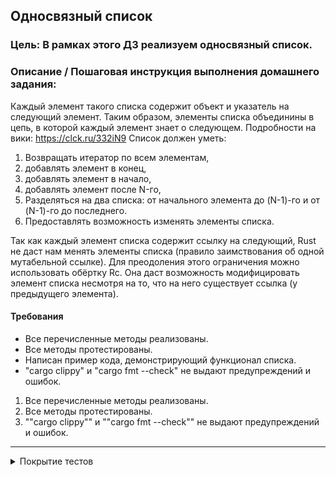 ## Односвязный список

### Цель: В рамках этого ДЗ реализуем односвязный список.

### Описание / Пошаговая инструкция выполнения домашнего задания:

Каждый элемент такого списка содержит объект и указатель на следующий элемент. Таким образом, элементы списка объединины
в цепь, в которой каждый элемент знает о следующем.
Подробности на вики: https://clck.ru/332iN9
Список должен уметь:

1. Возвращать итератор по всем элементам,
2. добавлять элемент в конец,
3. добавлять элемент в начало,
4. добавлять элемент после N-го,
5. Разделяться на два списка: от начального элемента до (N-1)-го и от (N-1)-го до последнего.
6. Предоставлять возможность изменять элементы списка.

Так как каждый элемент списка содержит ссылку на следующий, Rust не даст нам менять элементы списка (правило
заимствования об одной мутабельной ссылке). Для преодоления этого ограничения можно использовать обёртку Rc<RefCell>. Она
даст возможность модифицировать элемент списка несмотря на то, что на него существует ссылка (у предыдущего элемента).

#### Требования

* Все перечисленные методы реализованы.
* Все методы протестированы.
* Написан пример кода, демонстрирующий функционал списка.
* "cargo clippy" и "cargo fmt --check" не выдают предупреждений и ошибок.

1. Все перечисленные методы реализованы.
2. Все методы протестированы.
3. ""cargo clippy"" и ""cargo fmt --check"" не выдают предупреждений и ошибок.

---

<details>

<summary> Покрытие тестов</summary>

[How to do code coverage in Rust](https://blog.rng0.io/how-to-do-code-coverage-in-rust)

setup:

```sh
cargo install grcov cargo-tarpaulin
rustup component add llvm-tools-preview
```

Тесты для проверки покрытия (в директории проекта)

```shell
CARGO_INCREMENTAL=0 RUSTFLAGS='-Cinstrument-coverage' LLVM_PROFILE_FILE='cargo-test-%p-%m.profraw' cargo test
```

Формирование отчета о покрытии (в директории проекта)

```shell
grcov . --binary-path ../target/debug/deps/ -s . -t html --branch --ignore-not-existing --ignore '../*' --ignore "/*" -o ../target/coverage/html 
```

</details>

